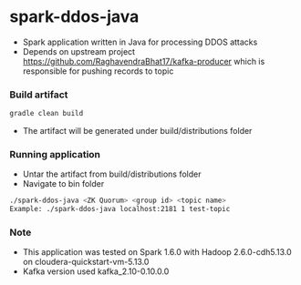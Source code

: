# spark-ddos-java

- Spark application written in Java for processing DDOS attacks
- Depends on upstream project https://github.com/RaghavendraBhat17/kafka-producer which is responsible for pushing records to topic

### Build artifact

```sh
gradle clean build
```
- The artifact will be generated under build/distributions folder

### Running application

- Untar the artifact from build/distributions folder
- Navigate to bin folder
```sh
./spark-ddos-java <ZK Quorum> <group id> <topic name>
Example: ./spark-ddos-java localhost:2181 1 test-topic
```

### Note

- This application was tested on Spark 1.6.0 with Hadoop 2.6.0-cdh5.13.0 on cloudera-quickstart-vm-5.13.0
- Kafka version used kafka_2.10-0.10.0.0
